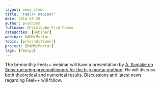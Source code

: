 ```yaml
---
layout: news_item
title: 'Feel++ Webinar'
date: 2014-05-26
author: prudhomm
fullname: Christophe Prud'homme
categories: [webinar]
webinar: HAMM/Mortar
topic: [preconditioner]
project: [HAMM/Mortar]
tags: [feelpp]
---
```


The bi-monthly Feel++ webinar will have a presentation by
[A. Samake on Substructuring preconditioners for the h-p mortar method](https://plus.google.com/u/2/events/ch6d16c9bo139iehr6lk554123o?authkey=CLSr8Nbr29esNQ). He
will discuss both theoretical and numerical results. Discussions and latest
news regarding Feel++ will follow.
